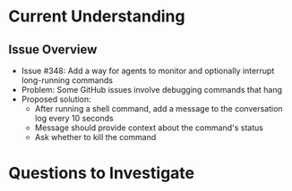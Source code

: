 # Current Understanding
## Issue Overview
- Issue #348: Add a way for agents to monitor and optionally interrupt long-running commands
- Problem: Some GitHub issues involve debugging commands that hang
- Proposed solution: 
  - After running a shell command, add a message to the conversation log every 10 seconds
  - Message should provide context about the command's status
  - Ask whether to kill the command
# Questions to Investigate